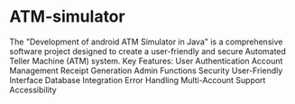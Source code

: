 # ATM-simulator
The "Development of android ATM Simulator in Java" is a comprehensive software project designed to create a user-friendly and secure Automated Teller Machine (ATM) system. 
Key Features:
User Authentication
Account Management
Receipt Generation
Admin Functions
Security
User-Friendly Interface
Database Integration
Error Handling
Multi-Account Support
Accessibility
